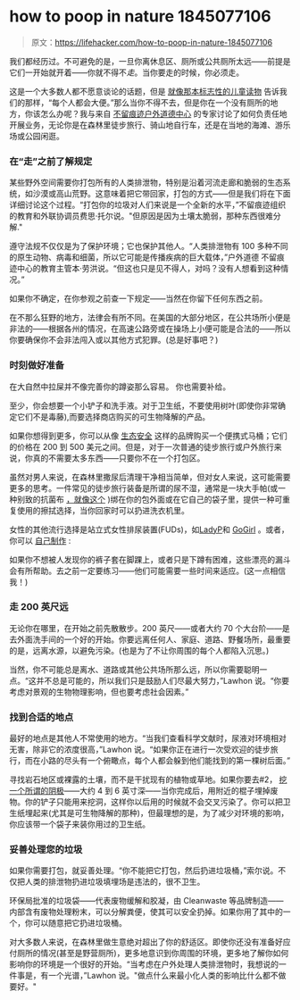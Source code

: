 # how to poop in nature 1845077106

> 原文：<https://lifehacker.com/how-to-poop-in-nature-1845077106>

我们都经历过。不可避免的是，一旦你离休息区、厕所或公共厕所太远——前提是它们一开始就开着——你就不得不*走*。当你要走的时候，你必须走。

这是一个大多数人都不愿意谈论的话题，但是 [就像那本标志性的儿童读物](https://www.amazon.com/Everyone-Turtleback-School-Library-Binding/dp/0613685725?asc_campaign=InlineText&asc_refurl=https://lifehacker.com/how-to-poop-in-nature-1845077106&asc_source=&tag=kinjalifehackerlink-20) 告诉我们的那样，“每个人都会大便。”那么当你不得不去，但是你在一个没有厕所的地方，你该怎么办呢？我与来自 [不留痕迹户外道德中心](https://www.lnt.org) 的专家讨论了如何负责任地开展业务，无论你是在森林里徒步旅行、骑山地自行车，还是在当地的海滩、游乐场或公园闲逛。



### **在“走”之前了解规定**

某些野外空间需要你打包所有的人类排泄物，特别是沿着河流走廊和脆弱的生态系统，如沙漠或高山荒野。这意味着把它带回家，打包的方式——但是我们将在下面详细讨论这个过程。“打包你的垃圾对人们来说是一个全新的水平，”不留痕迹组织的教育和外联协调员费思·托尔说。"但原因是因为土壤太脆弱，那种东西很难分解."

遵守法规不仅仅是为了保护环境；它也保护其他人。“人类排泄物有 100 多种不同的原生动物、病毒和细菌，所以它可能是传播疾病的巨大载体，”户外道德 不留痕迹中心的教育主管本·劳洪说。“但这也只是见不得人，对吗？没有人想看到这种情况。”

如果你不确定，在你参观之前查一下规定——当然在你留下任何东西之前。



在不那么狂野的地方，法律会有所不同。在美国的大部分地区，在公共场所小便是非法的——根据各州的情况，在高速公路旁或在操场上小便可能是合法的——所以你要确保你不会非法闯入或以其他方式犯罪。(总是好事吧？)

### **时刻做好准备**

在大自然中拉屎并不像完善你的蹲姿那么容易。 你也需要补给。

至少，你会想要一个小铲子和洗手液。对于卫生纸，不要使用树叶(即使你非常确定它们不是毒藤),而要选择商店购买的可生物降解的产品。

如果你想得到更多，你可以从像 [生态安全](https://www.nrs.com/product/73050.02/eco-safe-toilet-system) 这样的品牌购买一个便携式马桶；它们的价格在 200 到 500 美元之间。但是，对于一次普通的徒步旅行或户外旅行来说，你真的不需要太多东西——只要你不在一个打包区。



虽然对男人来说，在森林里撒尿后清理干净相当简单，但对女人来说，这可能需要更多的思考。一件常见的徒步旅行装备是所谓的尿不湿，通常是一块大手帕(或一种别致的抗菌布 [，就像这个](https://kulacloth.com/pages/faqs) )绑在你的包外面或在它自己的袋子里，提供一种可重复使用的擦拭选择，当你回家时可以扔进洗衣机里。

女性的其他流行选择是站立式女性排尿装置(FUDs)，如[LadyP](https://www.amazon.com/LadyP-lilac-Female-Urination-Device/dp/B004EZPA9S?asc_campaign=InlineText&asc_refurl=https://lifehacker.com/how-to-poop-in-nature-1845077106&asc_source=&tag=kinjalifehackerlink-20)和 [GoGirl](https://www.amazon.com/Urination-Antimicrobial-Portable-Activities-Silicone/dp/B003BEDUS6?asc_campaign=InlineText&asc_refurl=https://lifehacker.com/how-to-poop-in-nature-1845077106&asc_source=&tag=kinjalifehackerlink-20) 。或者，你可以 [自己制作](https://twitter.com/BlairBraverman/status/1305522501003468802) :

如果你不想被人发现你的裤子套在脚踝上，或者只是下蹲有困难，这些漂亮的漏斗会有所帮助。去之前一定要练习——他们可能需要一些时间来适应。(这一点相信我！)

### **走 200 英尺远**

无论你在哪里，在开始之前先散散步。200 英尺——或者大约 70 个大台阶——是去外面洗手间的一个好的开始。你要远离任何人、家庭、道路、野餐场所，最重要的是，远离水源，以避免污染。(也是为了不让你周围的每个人都陷入沉思。)



当然，你不可能总是离水、道路或其他公共场所那么远，所以你需要聪明一点。“这并不总是可能的，所以我们只是鼓励人们尽最大努力，”Lawhon 说。“你要考虑对景观的生物物理影响，但也要考虑社会因素。”

### **找到合适的地点**

最好的地点是其他人不常使用的地方。“当我们查看科学文献时，尿液对环境相对无害，除非它的浓度很高，”Lawhon 说。“如果你正在进行一次受欢迎的徒步旅行，而在小路的尽头有一个俯瞰点，每个人都会躲到他们能找到的第一棵树后面。”

寻找岩石地区或裸露的土壤，而不是干扰现有的植物或草地。如果你要去#2， [挖一个所谓的阴极](https://lifehacker.com/learn-how-to-dig-a-cathole-and-poop-in-the-woods-proper-1782308828)——大约 4 到 6 英寸深——当你完成后，用附近的棍子埋掉废物。你的铲子只能用来挖洞，这样你以后用的时候就不会交叉污染了。你可以把卫生纸埋起来(尤其是可生物降解的那种)，但最理想的是，为了减少对环境的影响，你应该带一个袋子来装你用过的卫生纸。



### **妥善处理您的垃圾**

如果你需要打包，就妥善处理。“你不能把它打包，然后扔进垃圾桶，”索尔说。不仅把人类的排泄物扔进垃圾填埋场是违法的，很不卫生。

环保局批准的垃圾袋——代表废物缓解和胶凝，由 Cleanwaste 等品牌制造——内部含有废物处理粉末，可以分解粪便，使其可以安全扔掉。如果你用了其中的一个，你可以随意把它扔进垃圾桶。

对大多数人来说，在森林里做生意绝对超出了你的舒适区。即使你还没有准备好应付厕所的情况(甚至是野营厕所)，更多地意识到你周围的环境，更多地了解你如何影响你的环境是一个很好的开始。“当考虑在户外处理人类排泄物时，我想说的一件事是，有一个光谱，”Lawhon 说。"做点什么来最小化人类的影响比什么都不做要好。"